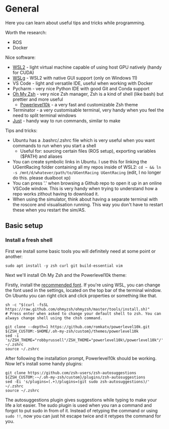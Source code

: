 # General

Here you can learn about useful tips and tricks while programming.

Worth the research:
* ROS
* Docker

Nice software:
* [WSL2](https://docs.microsoft.com/en-us/windows/wsl/install-win10) - light virtual machine capable of using host GPU natively (handy for CUDA)
* [WSLg](https://github.com/microsoft/wslg) - WSL2 with native GUI support (only on Windows 11)
* VS Code - light and versatile IDE, useful when working with Docker
* Pycharm - very nice Python IDE with good Git and Conda support
* [Oh My Zsh](https://ohmyz.sh/) - very nice Zsh manager, Zsh is a kind of shell (like bash) but prettier and more useful
  * [Powerlevel10k](https://github.com/romkatv/powerlevel10k) - a very fast and customizable Zsh theme 
* Terminator - a very customisable terminal, very handy when you feel the need to split terminal windows
* [Just](https://github.com/casey/just) - handy way to run commands, similar to make

Tips and tricks:
* Ubuntu has a .bashrc/.zshrc file which is very useful when you want commands to run when you start a shell
  * Useful for: sourcing certain files (ROS setup), exporting variables ($PATH) and aliases
* You can create symbolic links in Ubuntu. I use this for linking the UGentRacing folder containing all my repos inside of WSL2: `cd ~ && ln -s /mnt/d/whatever/path/to/UGentRacing UGentRacing` (edit, I no longer do this. please dualboot xp)
* You can press '.' when browsing a Github repo to open it up in an online VSCode window. This is very handy when trying to understand how a repo works zithout having to download it.
* When using the simulator, think about having a separate terminal with the roscore and visualisation running. This way you don't have to restart these when you restart the sim/AS.


## Basic setup

### Install a fresh shell

First we install some basic tools you will definitely need at some point or another:
```
sudo apt install -y zsh curl git build-essential vim
```

Next we'll install Oh My Zsh and the Powerlevel10k theme:

Firstly, install the [recommended font](https://github.com/romkatv/powerlevel10k#meslo-nerd-font-patched-for-powerlevel10k). If you're using WSL, you can change the font used in the settings, located on the top bar of the terminal window. On Ubuntu you can right click and click properties or something like that.
```
sh -c "$(curl -fsSL https://raw.github.com/ohmyzsh/ohmyzsh/master/tools/install.sh)"
# Press enter when asked to change your default shell to zsh. You can always change shell using the chsh command.

git clone --depth=1 https://github.com/romkatv/powerlevel10k.git ${ZSH_CUSTOM:-$HOME/.oh-my-zsh/custom}/themes/powerlevel10k
sed -i 's/ZSH_THEME="robbyrussell"/ZSH_THEME="powerlevel10k\/powerlevel10k"/' ~/.zshrc
source ~/.zshrc
```

After following the installation prompt, Powerlevel10k should be working. Now let's install some handy plugins:
```
git clone https://github.com/zsh-users/zsh-autosuggestions ${ZSH_CUSTOM:-~/.oh-my-zsh/custom}/plugins/zsh-autosuggestions
sed -Ei 's/plugins=(.+)/plugins=(git sudo zsh-autosuggestions)/' ~/.zshrc
source ~/.zshrc
```
The autosuggestions plugin gives suggestions while typing to make your life a lot easier. The sudo plugin is used when you ran a command and forgot to put sudo in from of it. Instead of retyping the command or using `sudo !!`, now you can just hit escape twice and it retypes the command for you.
